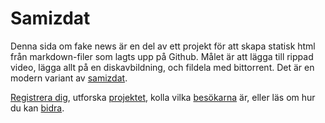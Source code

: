 # Samizdat

Denna sida om fake news är en del av ett projekt för att skapa statisk html från markdown-filer som lagts 
upp på Github. 
Målet är att lägga till rippad video, lägga allt på en diskavbildning, och fildela med bittorrent.
Det är en modern variant av <a href="https://sv.wikipedia.org/wiki/Samizdat" target="_blank">samizdat</a>.

[Registrera dig](register/), utforska [projektet](project/), 
kolla vilka [besökarna](https://fakenews.com/matomo/) är, eller läs om hur du kan [bidra](contribute/).